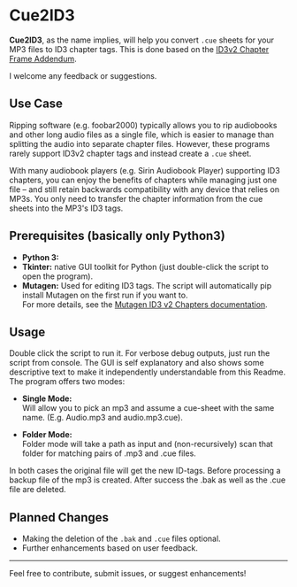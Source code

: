 # Cue2ID3

**Cue2ID3**, as the name implies, will help you convert `.cue` sheets for your MP3 files to ID3 chapter tags. This is done based on the [ID3v2 Chapter Frame Addendum](https://id3.org/id3v2-chapters-1.0).

I welcome any feedback or suggestions.

## Use Case

Ripping software (e.g. foobar2000) typically allows you to rip audiobooks and other long audio files as a single file, which is easier to manage than splitting the audio into separate chapter files. However, these programs rarely support ID3v2 chapter tags and instead create a `.cue` sheet.

With many audiobook players (e.g. Sirin Audiobook Player) supporting ID3 chapters, you can enjoy the benefits of chapters while managing just one file – and still retain backwards compatibility with any device that relies on MP3s. You only need to transfer the chapter information from the cue sheets into the MP3's ID3 tags.

## Prerequisites (basically only Python3)

- **Python 3:**
- **Tkinter:** native GUI toolkit for Python (just double-click the script to open the program).
- **Mutagen:** Used for editing ID3 tags. The script will automatically pip install Mutagen on the first run if you want to.  
  For more details, see the [Mutagen ID3 v2 Chapters documentation](https://mutagen-specs.readthedocs.io/en/latest/id3/id3v2-chapters-1.0.html).

## Usage

Double click the script to run it. For verbose debug outputs, just run the script from console.
The GUI is self explanatory and also shows some descriptive text to make it independently understandable from this Readme.
The program offers two modes:

- **Single Mode:**  
  Will allow you to pick an mp3 and assume a cue-sheet with the same name. (E.g. Audio.mp3 and audio.mp3.cue).

- **Folder Mode:**  
  Folder mode will take a path as input and (non-recursively) scan that folder for matching pairs of .mp3 and .cue files.

In both cases the original file will get the new ID-tags. Before processing a backup file of the mp3 is created. After success the .bak as well as the .cue file are deleted.

## Planned Changes

- Making the deletion of the `.bak` and `.cue` files optional.
- Further enhancements based on user feedback.

---

Feel free to contribute, submit issues, or suggest enhancements!
